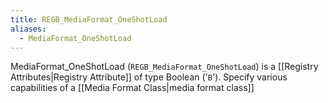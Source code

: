```yaml
---
title: REGB_MediaFormat_OneShotLoad
aliases:
  - MediaFormat_OneShotLoad
---
```


MediaFormat_OneShotLoad (`REGB_MediaFormat_OneShotLoad`) is a [[Registry Attributes|Registry Attribute]] of type Boolean ('`B`').
Specify various capabilities of a [[Media Format Class|media format class]]
